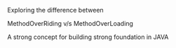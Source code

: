 Exploring the difference between

MethodOverRiding  v/s  MethodOverLoading

A strong concept for building strong foundation in JAVA
